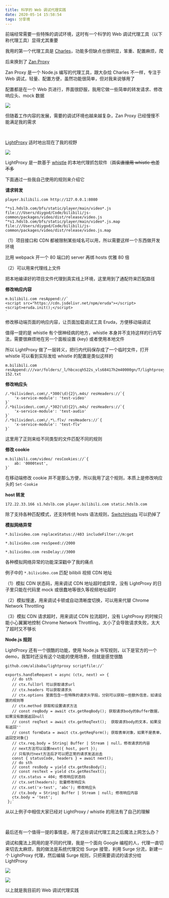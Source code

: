 ```yaml
---
title: 科学的 Web 调试代理实践
date: 2020-05-14 15:58:54
tags: 分享境
---
```


前端经常需要一些特殊的调试环境，这时有一个科学的 Web 调试代理工具（以下称代理工具）显得尤其重要<!--more-->

我用的第一个代理工具是 [Charles](https://www.charlesproxy.com/)，功能多但缺点也很明显，笨重、配置麻烦，爬

后来换到了 [Zan Proxy](https://github.com/youzan/zan-proxy)

Zan Proxy 是一个 Node.js 编写的代理工具，跟大杂烩 Charles 不一样，专注于 Web 调试，轻量、配置方便，虽然功能很简单，但对我来说够用了

配置都是在一个 Web 页进行，界面很舒服，我用它做一些简单的转发请求、修改响应头、mock 数据

![](/images/web-debugging2.jpg)

但随着工作内容的发展，需要的调试环境也越来越复杂，Zan Proxy 已经慢慢不能满足我的需求

&nbsp;

[LightProxy](https://github.com/alibaba/lightproxy) 适时地出现在了我的视野

![](/images/web-debugging3.png)

LightProxy 是一款基于 [whistle](https://github.com/avwo/whistle) 的本地代理抓包软件（~~其实直接用 whistle 也差不多~~

下面通过一些我自己使用的规则来介绍它

**请求转发**

```
player.bilibili.com http://127.0.0.1:8080

^*s1.hdslb.com/bfs/static/player/main/video*.js file:///Users/diygod/Code/bilibili/js-common/packages/video/dist/release/video.js
^*s1.hdslb.com/bfs/static/player/main/video*.js.map file:///Users/diygod/Code/bilibili/js-common/packages/video/dist/release/video.js.map
```

（1）项目接口和 CDN 都被限制某些域名可以用，所以需要这样一个东西做开发环境

比用 webpack 开一个 80 端口的 server 再绑 hosts 优雅 80 倍

（2）可以用来代理线上文件

把本地编译好的项目文件代理到真实线上环境，这里用到了通配符来匹配路径

**修改响应内容**

```
m.bilibili.com resAppend://`
<script src="https://cdn.jsdelivr.net/npm/eruda"></script>
<script>eruda.init();</script>
`
```

修改移动端页面的响应内容，让页面加载调试工具 Eruda，方便移动端调试

值得一提的是 whistle 有个很神经病的地方，whistle 本身并不支持这样的行内写法，需要很麻烦地在另一个面板设置 {key} 或者使用本地文件

所以 LightProxy 做了一层转义，把行内代码保存成了一个临时文件，打开 whistle 可以看到实际发给 whistle 的配置是类似这样的

```
m.bilibili.com resAppend:///var/folders/_l/hbcxcqh522s_vls68417h2m40000gn/T/lightproxy/0-152.txt
```

**修改响应头**

```
/.*bilivideo\.com\/.*300(\d){2}\.m4s/ resHeaders://`{
    'x-service-module': 'test-video'
}`
/.*bilivideo\.com\/.*302(\d){2}\.m4s/ resHeaders://`{
    'x-service-module': 'test-audio'
}`
/.*bilivideo\.com\/.*\.flv/ resHeaders://`{
    'x-service-module': 'test-flv'
}`
```

这里用了正则来给不同类型的文件匹配不同的规则

**修改 cookie**

```
m.bilibili.com/video/ resCookies://`{
    ab: '0000test',
}`
```

在移动端修改 cookie 并不是那么方便，所以我用了这个规则，本质上是修改响应头的 `Set-Cookie`

**host 转发**

```
172.22.33.166 s1.hdslb.com player.bilibili.com static.hdslb.com
```

除了支持各种匹配模式，还支持传统 hosts 语法规则，[SwitchHosts](https://github.com/oldj/SwitchHosts) 可以扔掉了

**模拟网络异常**

```
*.bilivideo.com replaceStatus://403 includeFilter://m:get

*.bilivideo.com resSpeed://2000

*.bilivideo.com resDelay://3000
```

各种模拟网络异常的功能深深戳中了我的痛点

例子中的 `*.bilivideo.com` 匹配 bilibili 视频 CDN 地址

（1）模拟 CDN 状态码，用来调试 CDN 地址超时或异常，没有 LightProxy 的日子里只能在代码里 mock 或很蠢地等很久等视频地址超时

（2）模拟慢速，用来调试卡顿或自动清晰度切换，可以用来代替 Chrome Network Throttling

（3）模拟 CDN 请求超时，用来调试 CDN 拉流超时，没有 LightProxy 的时候只能小心翼翼地控制 Chrome Network Throttling，太小了会导致请求失败，太大了超时又不够长

**Node.js 规则**

LightProxy 还有一个很酷的功能，使用 Node.js 书写规则，以下是官方的一个 demo，我暂时还没有这个功能的使用场景，但就是感觉很酷

```
github.com/alibaba/lightproxy scriptfile://`

exports.handleRequest = async (ctx, next) => {
   // do sth
   // ctx.fullUrl 可以获取请求url
   // ctx.headers 可以获取请求头
   // ctx.options 里面包含一些特殊的请求头字段，分别可以获取一些额外信息，如请设置的规则等
   // ctx.method 获取和设置请求方法
   // const reqBody = await ctx.getReqBody(); 获取请求body的Buffer数据，如果没有数据返回null
   // const reqText = await ctx.getReqText();  获取请求body的文本，如果没有返回''
   // const formData = await ctx.getReqForm(); 获取表单对象，如果不是表单，返回空对象{}
   // ctx.req.body = String| Buffer | Stream | null，修改请求的内容
   // next方法可以设置next({ host, port });
   // 只有执行next方法后才可以把正常的请求发送出去
   const { statusCode, headers } = await next(); 
   // do sth
   // const resBody = yield ctx.getResBody();
   // const resText = yield ctx.getResText();
   // ctx.status = 404; 修改响应状态码
   // ctx.set(headers); 批量修改响应头
   // ctx.set('x-test', 'abc'); 修改响应头
   // ctx.body = String| Buffer | Stream | null; 修改响应内容
   ctx.body = 'test';
 };`
```

从以上例子中相信大家已经对 LightProxy / whistle 的用法有了自己的理解

&nbsp;

最后还有一个值得一提的事情是，用了这些调试代理工具之后魔法上网怎么办？

调试和魔法上网用的是不同的代理，我是一个面向 Google 编程的人，代理一直切来切去太麻烦，我的做法是系统代理交给 Surge 接管，利用 Surge 分流，新建一个 LightProxy 代理，然后编辑 Surge 规则，只把需要调试的请求分给 LightProxy

![](/images/web-debugging5.png)

![](/images/web-debugging4.png)

以上就是我目前的 Web 调试代理实践